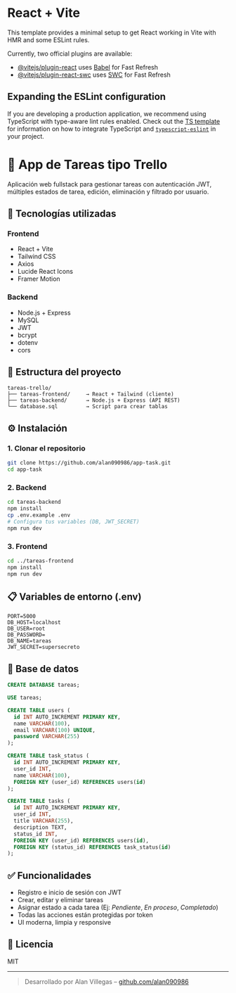 # React + Vite

This template provides a minimal setup to get React working in Vite with HMR and some ESLint rules.

Currently, two official plugins are available:

- [@vitejs/plugin-react](https://github.com/vitejs/vite-plugin-react/blob/main/packages/plugin-react) uses [Babel](https://babeljs.io/) for Fast Refresh
- [@vitejs/plugin-react-swc](https://github.com/vitejs/vite-plugin-react/blob/main/packages/plugin-react-swc) uses [SWC](https://swc.rs/) for Fast Refresh

## Expanding the ESLint configuration

If you are developing a production application, we recommend using TypeScript with type-aware lint rules enabled. Check out the [TS template](https://github.com/vitejs/vite/tree/main/packages/create-vite/template-react-ts) for information on how to integrate TypeScript and [`typescript-eslint`](https://typescript-eslint.io) in your project.

# 📝 App de Tareas tipo Trello

Aplicación web fullstack para gestionar tareas con autenticación JWT, múltiples estados de tarea, edición, eliminación y filtrado por usuario.

## 🚀 Tecnologías utilizadas

### Frontend
- React + Vite
- Tailwind CSS
- Axios
- Lucide React Icons
- Framer Motion

### Backend
- Node.js + Express
- MySQL
- JWT
- bcrypt
- dotenv
- cors

## 📁 Estructura del proyecto

```
tareas-trello/
├── tareas-frontend/     → React + Tailwind (cliente)
├── tareas-backend/      → Node.js + Express (API REST)
└── database.sql         → Script para crear tablas
```

## ⚙️ Instalación

### 1. Clonar el repositorio

```bash
git clone https://github.com/alan090986/app-task.git
cd app-task
```

### 2. Backend

```bash
cd tareas-backend
npm install
cp .env.example .env
# Configura tus variables (DB, JWT_SECRET)
npm run dev
```

### 3. Frontend

```bash
cd ../tareas-frontend
npm install
npm run dev
```

## 📋 Variables de entorno (.env)

```env
PORT=5000
DB_HOST=localhost
DB_USER=root
DB_PASSWORD=
DB_NAME=tareas
JWT_SECRET=supersecreto
```

## 🧩 Base de datos

```sql
CREATE DATABASE tareas;

USE tareas;

CREATE TABLE users (
  id INT AUTO_INCREMENT PRIMARY KEY,
  name VARCHAR(100),
  email VARCHAR(100) UNIQUE,
  password VARCHAR(255)
);

CREATE TABLE task_status (
  id INT AUTO_INCREMENT PRIMARY KEY,
  user_id INT,
  name VARCHAR(100),
  FOREIGN KEY (user_id) REFERENCES users(id)
);

CREATE TABLE tasks (
  id INT AUTO_INCREMENT PRIMARY KEY,
  user_id INT,
  title VARCHAR(255),
  description TEXT,
  status_id INT,
  FOREIGN KEY (user_id) REFERENCES users(id),
  FOREIGN KEY (status_id) REFERENCES task_status(id)
);
```

## ✅ Funcionalidades

- Registro e inicio de sesión con JWT
- Crear, editar y eliminar tareas
- Asignar estado a cada tarea (Ej: *Pendiente*, *En proceso*, *Completado*)
- Todas las acciones están protegidas por token
- UI moderna, limpia y responsive

## 📄 Licencia

MIT

---

> Desarrollado por Alan Villegas – [github.com/alan090986](https://github.com/alan090986)
